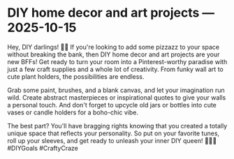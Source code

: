 # DIY home decor and art projects — 2025-10-15

Hey, DIY darlings! 🎨✨ If you're looking to add some pizzazz to your space without breaking the bank, then DIY home decor and art projects are your new BFFs! Get ready to turn your room into a Pinterest-worthy paradise with just a few craft supplies and a whole lot of creativity. From funky wall art to cute plant holders, the possibilities are endless.

Grab some paint, brushes, and a blank canvas, and let your imagination run wild. Create abstract masterpieces or inspirational quotes to give your walls a personal touch. And don't forget to upcycle old jars or bottles into cute vases or candle holders for a boho-chic vibe.

The best part? You'll have bragging rights knowing that you created a totally unique space that reflects your personality. So put on your favorite tunes, roll up your sleeves, and get ready to unleash your inner DIY queen! 💁‍♀️💖 #DIYGoals #CraftyCraze